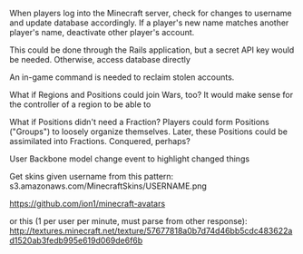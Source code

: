 When players log into the Minecraft server, check for changes to username and update database accordingly.  If a player's new name matches another player's name, deactivate other player's account.

This could be done through the Rails application, but a secret API key would be needed.  Otherwise, access database directly

An in-game command is needed to reclaim stolen accounts.


What if Regions and Positions could join Wars, too?
It would make sense for the controller of a region to be able to


What if Positions didn't need a Fraction?  Players could form Positions ("Groups") to loosely organize themselves.  Later, these Positions could be assimilated into Fractions.  Conquered, perhaps?



User Backbone model change event to highlight changed things


Get skins given username from this pattern:
s3.amazonaws.com/MinecraftSkins/USERNAME.png

https://github.com/ion1/minecraft-avatars

or this (1 per user per minute, must parse from other response):
http://textures.minecraft.net/texture/57677818a0b7d74d46bb5cdc483622ad1520ab3fedb995e619d069de6f6b
